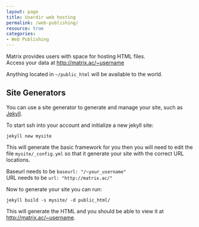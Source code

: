 ```yaml
---
layout: page
title: Userdir web hosting
permalink: /web-publishing/
resource: true
categories:
- Web Publishing
---
```


Matrix provides users with space for hosting HTML files.  
Access your data at <http://matrix.ac/~username> 

Anything located in ```~/public_html``` will be available to the world.

## Site Generators

You can use a site generator to generate and manage your site, such as [Jekyll](http://jekyllrb.com/).

To start ssh into your account and initialize a new jekyll site: 

	jekyll new mysite

This will generate the basic framework for you then you will need to edit the file ```mysite/_config.yml``` so that it generate your site with the correct URL locations.

Baseurl needs to be ```baseurl: "/~your_username"```  
URL needs to be ```url: "http://matrix.ac/"```

Now to generate your site you can run:

	jekyll build -s mysite/ -d public_html/

This will generate the HTML and you should be able to view it at <http://matrix.ac/~username>.